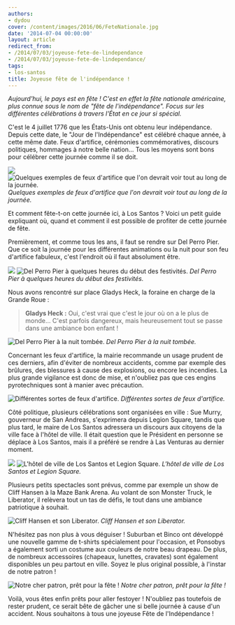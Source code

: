 ```yaml
---
authors:
- dydou
cover: /content/images/2016/06/FeteNationale.jpg
date: '2014-07-04 00:00:00'
layout: article
redirect_from:
- /2014/07/03/joyeuse-fete-de-lindependance
- /2014/07/03/joyeuse-fete-de-lindependance/
tags:
- los-santos
title: Joyeuse fête de l'indépendance !
---
```



_Aujourd'hui, le pays est en fête ! C'est en effet la fête nationale américaine, plus connue sous le nom de "fête de l'indépendance". Focus sur les différentes célébrations à travers l'État en ce jour si spécial._

C'est le 4 juillet 1776 que les États-Unis ont obtenu leur indépendance. Depuis cette date, le "Jour de l'Indépendance" est célébré chaque année, à cette même date. Feux d'artifice, cérémonies commémoratives, discours politiques, hommages à notre belle nation... Tous les moyens sont bons pour célébrer cette journée comme il se doit.

![](/content/images/2016/06/FeteNationale5.jpg)
![Quelques exemples de feux d'artifice que l'on devrait voir tout au long de la journée.](/content/images/2016/06/FeteNationale8.jpg)
_Quelques exemples de feux d'artifice que l'on devrait voir tout au long de la journée._

Et comment fête-t-on cette journée ici, à Los Santos ? Voici un petit guide expliquant où, quand et comment il est possible de profiter de cette journée de fête.

Premièrement, et comme tous les ans, il faut se rendre sur Del Perro Pier. Que ce soit la journée pour les différentes animations ou la nuit pour son feu d'artifice fabuleux, c'est l'endroit où il faut absolument être.

![](/content/images/2016/06/FeteNationale2.jpg)
![Del Perro Pier à quelques heures du début des festivités.](/content/images/2016/06/FeteNationale3.jpg)
_Del Perro Pier à quelques heures du début des festivités._

Nous avons rencontré sur place Gladys Heck, la foraine en charge de la Grande Roue :

> **Gladys Heck :** Oui, c'est vrai que c'est le jour où on a le plus de monde... C'est parfois dangereux, mais heureusement tout se passe dans une ambiance bon enfant !

![Del Perro Pier à la nuit tombée.](/content/images/2016/06/FeteNationale4.jpg)
_Del Perro Pier à la nuit tombée._

Concernant les feux d'artifice, la mairie recommande un usage prudent de ces derniers, afin d'éviter de nombreux accidents, comme par exemple des brûlures, des blessures à cause des explosions, ou encore les incendies. La plus grande vigilance est donc de mise, et n'oubliez pas que ces engins pyrotechniques sont à manier avec précaution.

![Différentes sortes de feux d'artifice.](/content/images/2016/06/FeteNationale6.jpg)
_Différentes sortes de feux d'artifice._

Côté politique, plusieurs célébrations sont organisées en ville : Sue Murry, gouverneur de San Andreas, s'exprimera depuis Legion Square, tandis que plus tard, le maire de Los Santos adressera un discours aux citoyens de la ville face à l'hôtel de ville. Il était question que le Président en personne se déplace à Los Santos, mais il a préféré se rendre à Las Venturas au dernier moment.

![](/content/images/2016/06/FeteNationale10.jpg)
![L'hôtel de ville de Los Santos et Legion Square.](/content/images/2016/06/FeteNationale11.jpg)
_L'hôtel de ville de Los Santos et Legion Square._

Plusieurs petits spectacles sont prévus, comme par exemple un show de Cliff Hansen à la Maze Bank Arena. Au volant de son Monster Truck, le Liberator, il relèvera tout un tas de défis, le tout dans une ambiance patriotique à souhait.

![Cliff Hansen et son Liberator.](/content/images/2016/06/FeteNationale7.jpg)
_Cliff Hansen et son Liberator._

N'hésitez pas non plus à vous déguiser ! Suburban et Binco ont développé une nouvelle gamme de t-shirts spécialement pour l'occasion, et Ponsobys a également sorti un costume aux couleurs de notre beau drapeau. De plus, de nombreux accessoires (chapeaux, lunettes, cravates) sont également disponibles un peu partout en ville. Soyez le plus original possible, à l'instar de notre patron !

![Notre cher patron, prêt pour la fête !](/content/images/2016/06/FeteNationale9.jpg)
_Notre cher patron, prêt pour la fête !_

Voilà, vous êtes enfin prêts pour aller festoyer ! N'oubliez pas toutefois de rester prudent, ce serait bête de gâcher une si belle journée à cause d'un accident. Nous souhaitons à tous une joyeuse Fête de l'Indépendance !
